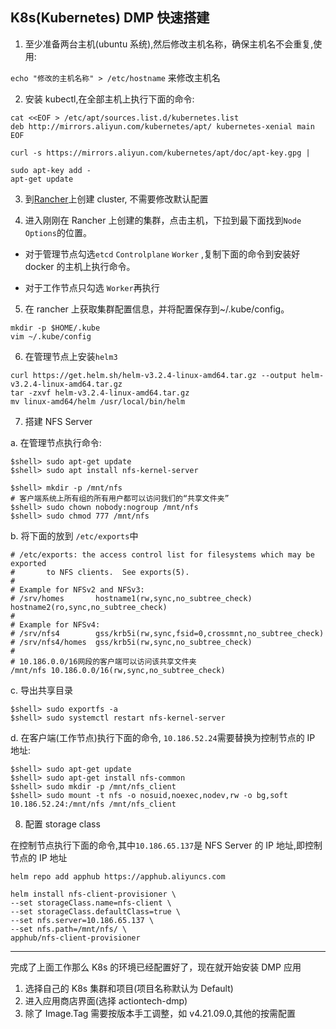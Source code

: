 ## K8s(Kubernetes) DMP 快速搭建

1. 至少准备两台主机(ubuntu 系统),然后修改主机名称，确保主机名不会重复,使用:

`echo "修改的主机名称" > /etc/hostname` 来修改主机名

2. 安装 kubectl,在全部主机上执行下面的命令:

```
cat <<EOF > /etc/apt/sources.list.d/kubernetes.list
deb http://mirrors.aliyun.com/kubernetes/apt/ kubernetes-xenial main
EOF

curl -s https://mirrors.aliyun.com/kubernetes/apt/doc/apt-key.gpg |

sudo apt-key add -
apt-get update
```

3. 到[Rancher](https://10.186.62.103)上创建 cluster, 不需要修改默认配置

4. 进入刚刚在 Rancher 上创建的集群，点击主机，下拉到最下面找到`Node Options`的位置。

- 对于管理节点勾选`etcd` `Controlplane` `Worker` ,复制下面的命令到安装好 docker 的主机上执行命令。

- 对于工作节点只勾选 `Worker`再执行

5. 在 rancher 上获取集群配置信息，并将配置保存到~/.kube/config。

```
mkdir -p $HOME/.kube
vim ~/.kube/config
```

6. 在管理节点上安装`helm3`

```
curl https://get.helm.sh/helm-v3.2.4-linux-amd64.tar.gz --output helm-v3.2.4-linux-amd64.tar.gz
tar -zxvf helm-v3.2.4-linux-amd64.tar.gz
mv linux-amd64/helm /usr/local/bin/helm
```

7. 搭建 NFS Server

a. 在管理节点执行命令:

```
$shell> sudo apt-get update
$shell> sudo apt install nfs-kernel-server

$shell> mkdir -p /mnt/nfs
# 客户端系统上所有组的所有用户都可以访问我们的“共享文件夹”
$shell> sudo chown nobody:nogroup /mnt/nfs
$shell> sudo chmod 777 /mnt/nfs
```

b. 将下面的放到 `/etc/exports`中

```
# /etc/exports: the access control list for filesystems which may be exported
#       to NFS clients.  See exports(5).
#
# Example for NFSv2 and NFSv3:
# /srv/homes       hostname1(rw,sync,no_subtree_check) hostname2(ro,sync,no_subtree_check)
#
# Example for NFSv4:
# /srv/nfs4        gss/krb5i(rw,sync,fsid=0,crossmnt,no_subtree_check)
# /srv/nfs4/homes  gss/krb5i(rw,sync,no_subtree_check)
#
# 10.186.0.0/16网段的客户端可以访问该共享文件夹
/mnt/nfs 10.186.0.0/16(rw,sync,no_subtree_check)
```

c. 导出共享目录

```
$shell> sudo exportfs -a
$shell> sudo systemctl restart nfs-kernel-server
```

d. 在客户端(工作节点)执行下面的命令, `10.186.52.24`需要替换为控制节点的 IP 地址:

```
$shell> sudo apt-get update
$shell> sudo apt-get install nfs-common
$shell> sudo mkdir -p /mnt/nfs_client
$shell> sudo mount -t nfs -o nosuid,noexec,nodev,rw -o bg,soft 10.186.52.24:/mnt/nfs /mnt/nfs_client
```

8. 配置 storage class

在控制节点执行下面的命令,其中`10.186.65.137`是 NFS Server 的 IP 地址,即控制节点的 IP 地址

```
helm repo add apphub https://apphub.aliyuncs.com

helm install nfs-client-provisioner \
--set storageClass.name=nfs-client \
--set storageClass.defaultClass=true \
--set nfs.server=10.186.65.137 \
--set nfs.path=/mnt/nfs/ \
apphub/nfs-client-provisioner
```

---

完成了上面工作那么 K8s 的环境已经配置好了，现在就开始安装 DMP 应用

1. 选择自己的 K8s 集群和项目(项目名称默认为 Default)
2. 进入应用商店界面(选择 actiontech-dmp)
3. 除了 Image.Tag 需要按版本手工调整，如 v4.21.09.0,其他的按需配置
